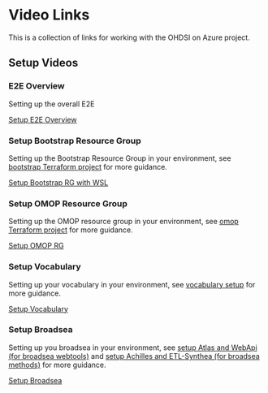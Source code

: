 # Video Links

This is a collection of links for working with the OHDSI on Azure project.

## Setup Videos

### E2E Overview

Setting up the overall E2E

[Setup E2E Overview](https://user-images.githubusercontent.com/2498998/165869078-818ef83d-8053-4dff-9863-61efae879985.mp4)

### Setup Bootstrap Resource Group

Setting up the Bootstrap Resource Group in your environment, see [bootstrap Terraform project](/infra/terraform/bootstrap/README.md) for more guidance.

[Setup Bootstrap RG with WSL](https://user-images.githubusercontent.com/2498998/165582260-613fd12e-3226-46be-9e63-e9e8578676ba.mp4)

### Setup OMOP Resource Group

Setting up the OMOP resource group in your environment, see [omop Terraform project](/infra/terraform/omop/README.md) for more guidance.

[Setup OMOP RG](https://user-images.githubusercontent.com/2498998/165582043-2f326c22-491e-4ce5-98af-ca10fcf8e80a.mp4)

### Setup Vocabulary

Setting up your vocabulary in your environment, see [vocabulary setup](/docs/setup/setup_vocabulary.md) for more guidance.

[Setup Vocabulary](https://user-images.githubusercontent.com/2498998/165581645-175a1c9f-783d-4e4e-a064-d1b0148554a1.mp4)

### Setup Broadsea

Setting up you broadsea in your environment, see [setup Atlas and WebApi (for broadsea webtools)](/docs/setup/setup_atlas_webapi.md) and [setup Achilles and ETL-Synthea (for broadsea methods)](/docs/setup/setup_achilles_synthea.md) for more guidance.

[Setup Broadsea](https://user-images.githubusercontent.com/2498998/165582632-a5cefdd5-8b84-424b-9f83-4453ab1760d4.mp4)